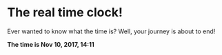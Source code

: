 # The real time clock!

Ever wanted to know what the time is? Well, your journey is about to end!

**The time is Nov 10, 2017, 14:11**